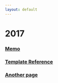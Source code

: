 ```yaml
---
layout: default
---
```


# [](#header-1)2017

### [Memo](memo)

### [Template Reference](template)

### [Another page](another-page)
